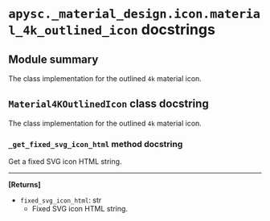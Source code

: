 # `apysc._material_design.icon.material_4k_outlined_icon` docstrings

## Module summary

The class implementation for the outlined `4k` material icon.

## `Material4KOutlinedIcon` class docstring

The class implementation for the outlined `4k` material icon.

### `_get_fixed_svg_icon_html` method docstring

Get a fixed SVG icon HTML string.<hr>

**[Returns]**

- `fixed_svg_icon_html`: str
  - Fixed SVG icon HTML string.